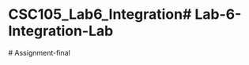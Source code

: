 # CSC105_Lab6_Integration#   L a b - 6 - I n t e g r a t i o n - L a b  
 #   A s s i g n m e n t - f i n a l  
 